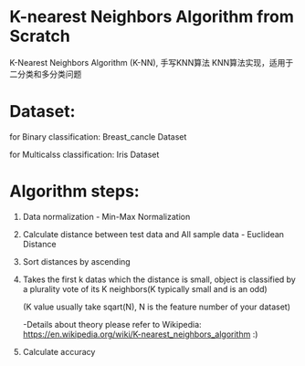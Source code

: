 # K-nearest Neighbors Algorithm from Scratch
K-Nearest Neighbors Algorithm (K-NN), 手写KNN算法
KNN算法实现，适用于二分类和多分类问题

# Dataset:
for Binary classification: Breast_cancle Dataset

for Multicalss classification: Iris Dataset


# Algorithm steps:
1. Data normalization - Min-Max Normalization
2. Calculate distance between test data and All sample data - Euclidean Distance
3. Sort distances by ascending
4. Takes the first k datas which the distance is small, object is classified by a plurality vote of its K neighbors(K typically small and is an odd)

    (K value usually take sqart(N), N is the feature number of your dataset) 
    
    -Details about theory please refer to Wikipedia: https://en.wikipedia.org/wiki/K-nearest_neighbors_algorithm  :)
    
6. Calculate accuracy


